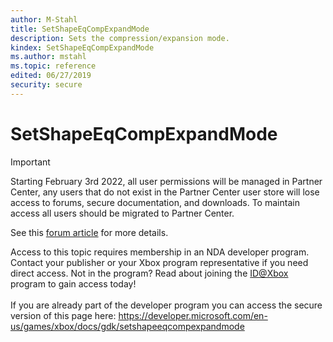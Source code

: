 ```yaml
---
author: M-Stahl
title: SetShapeEqCompExpandMode
description: Sets the compression/expansion mode.
kindex: SetShapeEqCompExpandMode
ms.author: mstahl
ms.topic: reference
edited: 06/27/2019
security: secure
---
```


# SetShapeEqCompExpandMode
> [!IMPORTANT]
> Starting February 3rd 2022, all user permissions will be managed in Partner Center, any users that do not exist in the Partner Center user store will lose access to forums, secure documentation, and downloads. To maintain access all users should be migrated to Partner Center. <p></p>See this <a href="https://forums.xboxlive.com/articles/132187/breaking-change-user-access-for-forums-secure-docu.html">forum article</a> for more details.  

 Access to this topic requires membership in an NDA developer program. Contact your publisher or your Xbox program representative if you need direct access. Not in the program? Read about joining the <a href="https://www.xbox.com/Developers/id">ID@Xbox</a> program to gain access today!  <br/><br/>If you are already part of the developer program you can access the secure version of this page here: <a target="_blank" href="https://developer.microsoft.com/en-us/games/xbox/docs/gdk/setshapeeqcompexpandmode">https://developer.microsoft.com/en-us/games/xbox/docs/gdk/setshapeeqcompexpandmode</a>